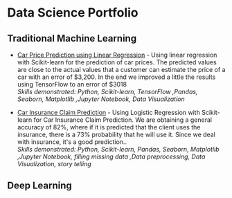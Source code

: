 # Data Science Portfolio

## Traditional Machine Learning 

* [Car Price Prediction using Linear Regression](https://github.com/danielnavarro2911/datascience-portfolio/blob/main/car-price-prediction-linear-regression.ipynb) - Using linear regression with Scikit-learn for the prediction of car prices. The predicted values are close to the actual values that a customer can estimate the price of a car with an error of $3,200.
In the end we improved a little the results using TensorFlow to an error of $3018
\
*Skills demonstrated: Python, Scikit-learn, TensorFlow ,Pandas, Seaborn, Matplotlib ,Jupyter Notebook, Data Visualization*

* [Car Insurance Claim Prediction](https://github.com/danielnavarro2911/datascience-portfolio/blob/main/customer-car-insurance-version3.ipynb) - Using Logistic Regression with Scikit-learn for Car Insurance Claim Prediction. We are obtaining a general accuracy of 82%, where if it is predicted that the client uses the insurance, there is a 73% probability that he will use it. Since we deal with insurance, it's a good prediction..
\
*Skills demonstrated: Python, Scikit-learn, Pandas, Seaborn, Matplotlib ,Jupyter Notebook, filling missing data ,Data preprocessing, Data Visualization, story telling*


## Deep Learning 
